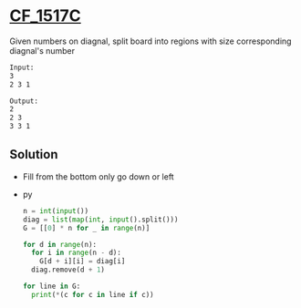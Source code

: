 # [CF_1517C](https://codeforces.com/contest/1517/C)

Given numbers on diagnal, split board into regions with size corresponding diagnal's number

```txt
Input:
3
2 3 1

Output:
2
2 3
3 3 1
```

## Solution

* Fill from the bottom only go down or left

* py

  ```py
  n = int(input())
  diag = list(map(int, input().split()))
  G = [[0] * n for _ in range(n)]

  for d in range(n):
    for i in range(n - d):
      G[d + i][i] = diag[i]
    diag.remove(d + 1)

  for line in G:
    print(*(c for c in line if c))
  ```
